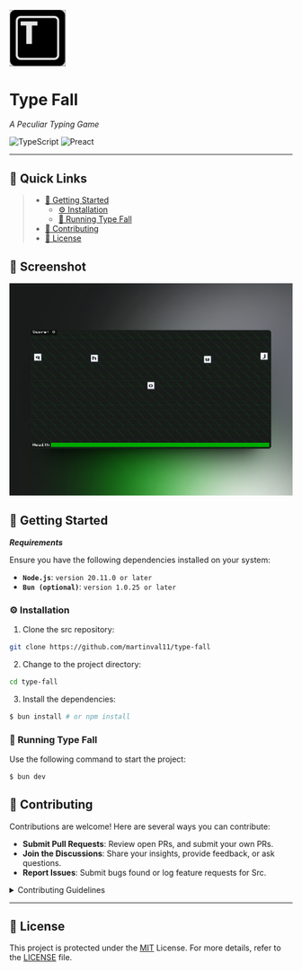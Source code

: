 <p align="left">
  <img src="https://github.com/martinval11/type-fall/blob/main/public/logo/favicon.png?raw=true" width="100" />
</p>
<p align="left">
    <h1 align="left">Type Fall</h1>
</p>
<p align="left">
		<em>A Peculiar Typing Game</em>
</p>
<p align="left">
	<img src="https://img.shields.io/badge/TypeScript-3178C6.svg?style=default&logo=TypeScript&logoColor=white" alt="TypeScript">
    <img src="https://img.shields.io/badge/Preact-C461FB.svg?style=default&logo=Preact&logoColor=white" alt="Preact">
</p>
<hr>

## 🔗 Quick Links

> - [🚀 Getting Started](#-getting-started)
>   - [⚙️ Installation](#️-installation)
>   - [🤖 Running Type Fall](#-running-type-fall)
> - [🤝 Contributing](#-contributing)
> - [📄 License](#-license)


## 📍 Screenshot

<img src="https://github.com/martinval11/type-fall/blob/main/images/screenshot.png?raw=true"/>

## 🚀 Getting Started

***Requirements***

Ensure you have the following dependencies installed on your system:

* **<code>Node.js</code>**: `version 20.11.0 or later`
* **<code>Bun (optional)</code>**: `version 1.0.25 or later`

### ⚙️ Installation

1. Clone the src repository:

```sh
git clone https://github.com/martinval11/type-fall
```

2. Change to the project directory:

```sh
cd type-fall
```

3. Install the dependencies:

```sh
$ bun install # or npm install
```

### 🤖 Running Type Fall

Use the following command to start the project:

```sh
$ bun dev
```

## 🤝 Contributing

Contributions are welcome! Here are several ways you can contribute:

- **Submit Pull Requests**: Review open PRs, and submit your own PRs.
- **Join the Discussions**: Share your insights, provide feedback, or ask questions.
- **Report Issues**: Submit bugs found or log feature requests for Src.

<details closed>
    <summary>Contributing Guidelines</summary>

1. **Fork the Repository**: Start by forking the project repository to your GitHub account.
2. **Clone Locally**: Clone the forked repository to your local machine using a Git client.
   ```sh
   git clone https://github.com/martinval11/type-fall
   ```
3. **Create a New Branch**: Always work on a new branch, giving it a descriptive name.
   ```sh
   git checkout -b new-feature-x
   ```
4. **Make Your Changes**: Develop and test your changes locally.
5. **Commit Your Changes**: Commit with a clear message describing your updates.
   ```sh
   git commit -m 'Implemented new feature x.'
   ```
6. **Push to GitHub**: Push the changes to your forked repository.
   ```sh
   git push origin new-feature-x
   ```
7. **Submit a Pull Request**: Create a PR against the original project repository. Clearly describe the changes and their motivations.

Once your PR is reviewed and approved, it will be merged into the main branch.

</details>

---

## 📄 License

This project is protected under the [MIT](/LICENSE) License. For more details, refer to the [LICENSE](/LICENSE) file.
